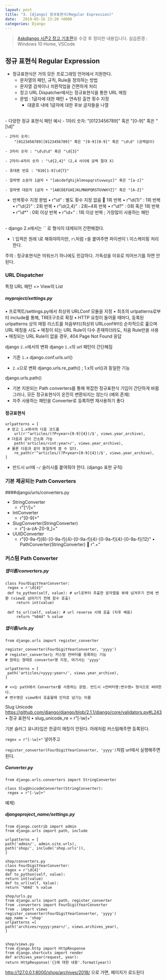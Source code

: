 ```yaml
---
layout: post
title: "3. [django] 정규표현식(Regular Expression)"
date:   2019-05-16 23:20 +0900
categories: Django
---
```

> [Askdjango 시즌2 장고 기초편](https://www.askcompany.kr/r/sections/dfc55e7/)을 수강 후 정리한 내용입니다.
> 실습환경 : Windows 10 Home, VSCode


## 정규 표현식 Regular Expression

- 정규표현식은 거의 모든 프로그래밍 언어에서 지원한다.
	- 문자열의 패턴, 규칙, Rule을 정의하는 방법
	- 문자열 검색이나 치환작업을 간편하게 처리
	- 장고 URL Dispatcher에서는 정규표현식을 통한 URL 매칭
	- 문법 :  1글자에 대한 패턴 + 연속된 출연 횟수 지정
		- 대괄호 내에 1글자에 대한 후보 글자들을 나열
<br>
- 다양한 정규 표현식 패턴 예시
	- 1자리 숫자:
		"[0123456789]" 혹은 "[0-9]" 혹은 " [\d]"

	- 2자리 숫자:
		"[0123456789][0123456789]" 혹은 "[0-9][0-9]" 혹은 "\d\d" (공백없이)

	- 3자리 숫자 : "\d\d\d" 혹은 "\d{3}"

	- 2자리~4자리 숫자 : "\d{2,4}" (2,4 사이에 공백 절대 X)

	- 휴대폰 번호 : "010[1-9]\d{7}"

	- 알파벳 소문자 1글자 • "[abcdefghijklmnopqrstuvwxyz]" 혹은 "[a-z]"

	- 알파벳 대문자 1글자 • "[ABCDEFGHIJKLMNOPQRSTUVWXYZ]" 혹은 "[A-Z]"

- 반복횟수 지정 문법
	• r"\d" : 별도 횟수 지정 없음  1회 반복
	• r"\d{1}" : 1회 반복
	• r"\d{2}" : 2회 반복
	• r"\d{2,4}" : 2회~4회 반복
	• r"\d?" : 0회 혹은 1회 반복
	• r"\d*" : 0회 이상 반복
	• r"\d+" : 1회 이상 반복  ; 가장많이 사용하는 패턴
<br>
- django 2.x에서는 `<int:>` 로 형식이 대체되어 간편해졌다.

- \ 입력은 원래 \\로 해줘야하지만, `r\`처럼 `r`을 붙여주면 파이썬이 \ 이스케이핑 처리한다.

주의 : 정규표현식은 띄워쓰기 하나에도 민감하다. 가독성을 이유로 띄어쓰기를 하면 안 된다.


### URL Dispatcher

특정 URL 패턴 => View의 List

##### myproject/settings.py

• 프로젝트/settings.py에서 최상위 URLConf 모듈을 지정
• 최초의 urlpatterns로부터 include를 통해, TREE구조로 확장
• HTTP 요청이 들어올 때마다, 등록된 urlpatterns 상의 매핑 리스트를 처음부터(최상위 URLconf부터) 순차적으로 훑으며 URL 매칭을 시도
• 매칭이 되는 URL Rule이 다수 존재하더라도, 처음 Rule만을 사용
• 매칭되는 URL Rule이 없을 경우, 404 Page Not Found 응답

django `2.x`에서의 변화
django `1.x`의 url 패턴이 간단해짐

- 기존 `1.x`
django.conf.urls.url()

- `2.x`으로 변화
django.urls.re_path()     ; 1.x의 url()과 동일한 기능

django.urls.path()
 - 기본 지원되는 Path converters를 통해 복잡한 정규표현식 기입이 간단하게 바뀜
 그러나, 모든 정규표현식이 온전히 변환되지는 않는다 (예외 존재)
 - 자주 사용하는 패턴을 Converter로 등록하면 재사용하기 좋다

#### 정규표현식
```
urlpatterns = [
 # 장고 1.x에서의 다음 코드를
	url(r'^articles/(?P<year>[0-9]{4})/$', views.year_archive),
 # 다음과 같이 간소화 가능
	path('articles/<int:year>/', views.year_archive),
 # 물론 다음과 같이 동일하게 쓸 수 있다.
	re_path(r'^articles/(?P<year>[0-9]{4})/$', views.year_archive),
]
```
- 반드시 url에  `~/`  슬러시를 붙여줘야 한다. (django 표현 규칙)

### 기본 제공되는 Path Converters
####django/urls/converters.py
- StringConverter
	-  r"[^/]+"  
- IntConverter
	- r"[0-9]+"
- SlugConverter(StringConverter)
	- r"[-a-zA-Z0-9_]+"
- UUIDConverter
	- r"[0-9a-f]{8}-[0-9a-f]{4}-[0-9a-f]{4}-[0-9a-f]{4}-[0-9a-f]{12}" • PathConverter(StringConverter)  r".+"


### 커스텀 Path Converter

##### 앱이름/converters.py
```
class FourDigitYearConverter:
 regex = r'\d{4}"
 def to_python(self, value): # url로부터 추출한 문자열을 뷰에 넘겨주기 전에 변환 (view로 넘어가기 전에 함수 호출)
	 return int(value)

 def to_url(self, value): # url reverse 시에 호출 (차후 배움)
	 return "%04d" % value
```

##### 앱이름/urls.py
```
from django.urls import register_converter

register_converter(FourDigitYearConverter, 'yyyy')
# register_converter는 커스텀 컨버터를 등록하는 기능
# 원하는 형태로 converter명 지정, 여기서는 'yyyy'

urlpatterns = [
 path('articles/<yyyy:year>/', views.year_archive),
]

# <>는 path에서 Converter를 사용하는 문법. 반드시 <컨버터명:변수명> 형식으로 써야한다.
# 변수명은 view에서 호출될때 인자로 넘기는 이름
```

Slug Unicode https://github.com/django/django/blob/2.1.1/django/core/validators.py#L243
• 정규 표현식
	• slug_unicode_re = r"[-\w]+"

기본 슬러그 유니타입은 한글이 매칭이 안된다.
아래처럼 커스텀해주면 등록된다.

`regex = r"[-\w]+"` 넣어주고

`register_converter(FourDigitYearConverter, 'yyyy')`처럼 url에서 실행해주면 된다.

##### Converter.py

```
from django.urls.converters import StringConverter

class SlugUnicodeConverter(StringConverter):
 regex = r"[-\w]+"
```


 예제)

 ##### djangoproject_name/settings.py
 ```
 from django.contrib import admin
 from django.urls import path, include

 urlpatterns = [
 path('admin/', admin.site.urls),
 path('shop/', include('shop.urls')),
 ]

 shop/converters.py
 class FourDigitYearConverter:
 regex = r'\d{4}'
 def to_python(self, value):
 return int(value)
 def to_url(self, Value):
 return '%04d' % value

 shop/urls.py
 from django.urls import path, register_converter
 from .converters import FourDigitYearConverter
 from . import views
 register_converter(FourDigitYearConverter, 'yyyy')
 app_name = 'shop'
 urlpatterns =[
 path('archives/<yyyy:year>/', views.archives_year),
 ]


 shop/views.py
 from django.http import HttpResponse
 from django.shortcuts import render
 def archives_year(request, year):
 return HttpResponse('{}에 대한 내용'.format(year))
```


 http://127.0.0.1:8000/shop/archives/2018/
 으로 가면, 페이지가 로드된다
